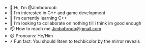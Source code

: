 - 👋 Hi, I’m @Jimbobroob
- 👀 I’m interested in C++ and game development
- 🌱 I’m currently learning C++
- 💞️ I’m looking to collaborate on nothing till i think im good enough
- 📫 How to reach me Jimbobroob@gmail.com
- 😄 Pronouns: He/Him
- ⚡ Fun fact: You should litsen to techbicolor by the mirror reveals

<!---
Jimbobroob/Jimbobroob is a ✨ special ✨ repository because its `README.md` (this file) appears on your GitHub profile.
You can click the Preview link to take a look at your changes.
--->
